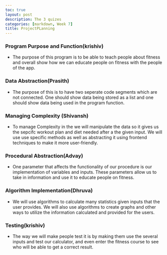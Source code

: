 ```yaml
---
toc: true
layout: post
description: The 3 quizes
categories: [markdown, Week 7]
title: ProjectPLanning
---
```



### Program Purpose and Function(krishiv)
- The purpose of this program is to be able to teach people about fitness and overall show how we can educate people on fitness with the people of the app.

### Data Abstraction(Prasith)
- The purpose of this is to have two seperate code segments which are not connected. One should show data being stored as a list and one should show data being used in the program function. 

### Managing Complexity (Shivansh)
- To manage Complexity in the we will manipulate the data so it gives us the sepcifc workout plan and diet needed after a the given input. We will use use specific methods as well as abstracting it using frontend techniques to make it more user-friendly.

### Procedural Abstraction(Advay)

- One parameter that affects the functionality of our procedure is our implementation of variables and inputs. These parameters allow us to take in information and use it to educate people on fitness. 

### Algorithm Implementation(Dhruva)
- We will use algorithms to calculate many statistics given inputs that the user provides. We will also use algorithms to create graphs and other ways to utilize the information calculated and provided for the users.

### Testing(krishiv)

- The way we will make people test it is by making them use the several inputs and test our calculator, and even enter the fitness course to see who will be able to get a correct result.
